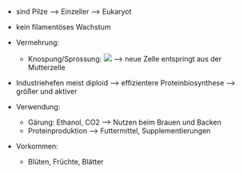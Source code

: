 - sind Pilze 
--> Einzeller
--> Eukaryot 

- kein filamentöses Wachstum
- Vermehrung: 
	- Knospung/Sprossung:
	![](Pasted%20image%2020231130093115.png)
--> neue Zelle entspringt aus der Mutterzelle

- Industriehefen meist diploid --> effizientere Proteinbiosynthese
--> größer und aktiver

- Verwendung:
	- Gärung: Ethanol, CO2 --> Nutzen beim Brauen und Backen 
	- Proteinproduktion --> Futtermittel, Supplementierungen

- Vorkommen: 
	- Blüten, Früchte, Blätter
